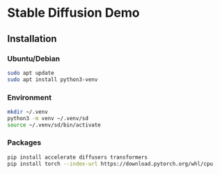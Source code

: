 # Stable Diffusion Demo

## Installation

### Ubuntu/Debian

```bash
sudo apt update
sudo apt install python3-venv
```

### Environment

```bash
mkdir ~/.venv
python3 -m venv ~/.venv/sd
source ~/.venv/sd/bin/activate
```

### Packages

```bash
pip install accelerate diffusers transformers
pip install torch --index-url https://download.pytorch.org/whl/cpu
```
